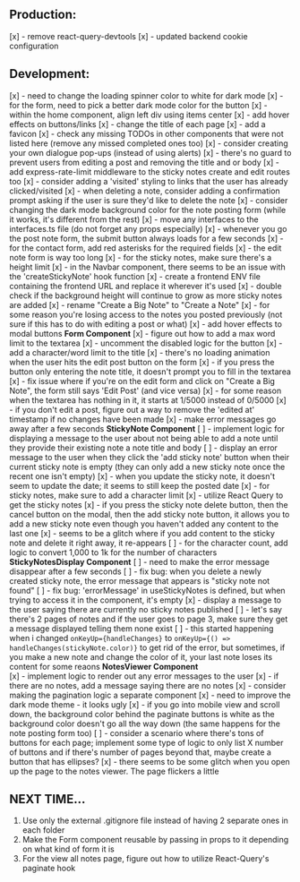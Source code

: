 <!-- prettier-ignore -->
## Production:
[x] - remove react-query-devtools 
[x] - updated backend cookie configuration

## Development:
[x] - need to change the loading spinner color to white for dark mode 
[x] - for the form, need to pick a better dark mode color for the button
[x] - within the home component, align left div using items center
[x] - add hover effects on buttons/links
[x] - change the title of each page
[x] - add a favicon
[x] - check any missing TODOs in other components that were not listed here (remove any missed completed ones too)
[x] - consider creating your own dialogue pop-ups (instead of using alerts)
[x] - there's no guard to prevent users from editing a post and removing the title and or body
[x] - add express-rate-limit middleware to the sticky notes create and edit routes too
[x] - consider adding a 'visited' styling to links that the user has already clicked/visited
[x] - when deleting a note, consider adding a confirmation prompt asking if the user is sure they'd like to delete the note
[x] - consider changing the dark mode background color for the note posting form (while it works, it's different from the rest)
[x] - move any interfaces to the interfaces.ts file (do not forget any props especially)
[x] - whenever you go the post note form, the submit button always loads for a few seconds
[x] - for the contact form, add red asterisks for the required fields
[x] - the edit note form is way too long
[x] - for the sticky notes, make sure there's a height limit
[x] - in the Navbar component, there seems to be an issue with the 'createStickyNote' hook function
[x] - create a frontend ENV file containing the frontend URL and replace it wherever it's used
[x] - double check if the background height will continue to grow as more sticky notes are added
[x] - rename "Create a Big Note" to "Create a Note"
[x] - for some reason you're losing access to the notes you posted previously (not sure if this has to do with editing a post or what)
[x] - add hover effects to modal buttons
**Form Component**
[x] - figure out how to add a max word limit to the textarea
[x] - uncomment the disabled logic for the button
[x] - add a character/word limit to the title
[x] - there's no loading animation when the user hits the edit post button on the form
[x] - if you press the button only entering the note title, it doesn't prompt you to fill in the textarea
[x] - fix issue where if you're on the edit form and click on "Create a Big Note", the form still says 'Edit Post' (and vice versa)
[x] - for some reason when the textarea has nothing in it, it starts at 1/5000 instead of 0/5000
[x] - if you don't edit a post, figure out a way to remove the 'edited at' timestamp if no changes have been made
[x] - make error messages go away after a few seconds 
**StickyNote Component**
[ ] - implement logic for displaying a message to the user about not being able to add a note until they provide their existing 
note a note title and body
[ ] - display an error message to the user when they click the 'add sticky note' button when their current sticky note is empty (they can only add a new sticky note once the recent one isn't empty)
[x] - when you update the sticky note, it doesn't seem to update the date; it seems to still keep the posted date
[x] - for sticky notes, make sure to add a character limit 
[x] - utilize React Query to get the sticky notes
[x] - if you press the sticky note delete button, then the cancel button on the modal, then the add sticky note button, it allows you to add a new sticky note even though you haven't added any content to the last one
[x] - seems to be a glitch where if you add content to the sticky note and delete it right away, it re-appears
[ ] - for the character count, add logic to convert 1,000 to 1k for the number of characters
**StickyNotesDisplay Component** 
[ ] - need to make the error message disappear after a few seconds 
[ ] - fix bug: when you delete a newly created sticky note, the error message that appears is "sticky note not found" 
[ ] - fix bug: 'errorMessage' in useStickyNotes is defined, but when trying to access it in the component, it's empty
[x] - display a message to the user saying there are currently no sticky notes published
[ ] - let's say there's 2 pages of notes and if the user goes to page 3, make sure they get a message displayed telling them none exist
[ ] - this started happening when i changed `onKeyUp={handleChanges}` to `onKeyUp={() => handleChanges(stickyNote.color)}` to get rid of the error, but sometimes, if you make a new note and change the color of it, your last note loses its content for some reaons
**NotesViewer Component**  
[x] - implement logic to render out any error messages to the user 
[x] - if there are no notes, add a message saying there are no notes 
[x] - consider making the pagination logic a separate component 
[x] - need to improve the dark mode theme - it looks ugly 
[x] - if you go into mobile view and scroll down, the background color behind the paginate buttons is white as the background color doesn't go all the way down (the same happens for the note posting form too) 
[ ] - consider a scenario where there's tons of buttons for each page; implement some type of logic to only list X number of buttons and if there's number of pages beyond that, maybe create a button that has ellipses?
[x] - there seems to be some glitch when you open up the page to the notes viewer. The page flickers a little

## NEXT TIME...
1. Use only the external .gitignore file instead of having 2 separate ones in each folder
2. Make the Form component reusable by passing in props to it depending on what kind of form it is
3. For the view all notes page, figure out how to utilize React-Query's paginate hook